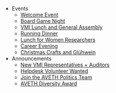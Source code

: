 * Events
  * [Welcome Event](#welcome-event)
  * [Board Game Night](#board-game-night)
  * [VMI Lunch and General Assembly](#vmi-lunch-and-general-assembly)
  * [Running Dinner](#running-dinner)
  * [Lunch for Women Researchers](#lunch-for-women-researchers)
  * [Career Evening](#career-evening)
  * [Christmas Crafts and Glühwein](#christmas-crafts-and-glühwein)
* Announcements
  * [New VMI Representatives + Auditors](#new-vmi-representatives--auditors)
  * [Helpdesk Volunteer Wanted](#helpdesk-volunteer-wanted)
  * [Join the AVETH Politics Team](#join-the-aveth-politics-team)
  * [AVETH Diversity Award](#aveth-diversity-award)

